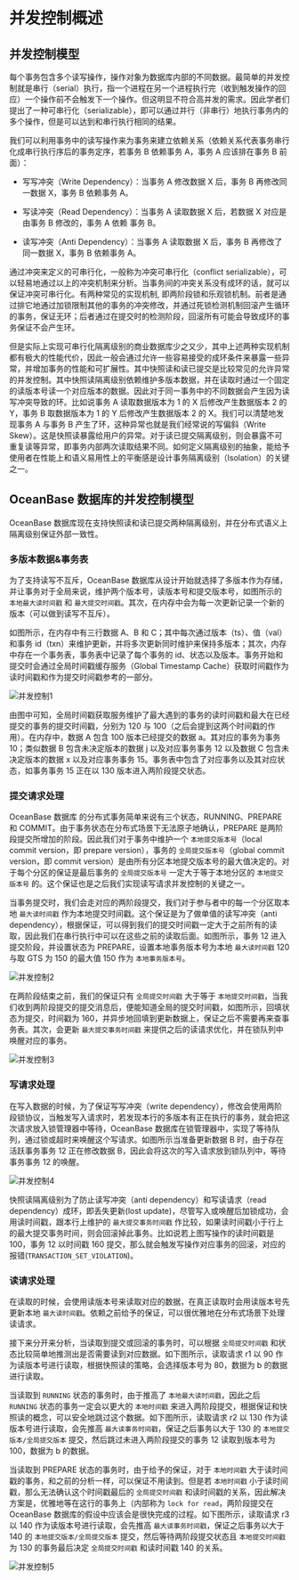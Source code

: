 # 并发控制概述

## 并发控制模型

每个事务包含多个读写操作，操作对象为数据库内部的不同数据。最简单的并发控制就是串行（serial）执行，指一个进程在另一个进程执行完（收到触发操作的回应）一个操作前不会触发下一个操作。但这明显不符合高并发的需求。因此学者们提出了一种可串行化（serializable），即可以通过并行（非串行）地执行事务内的多个操作，但是可以达到和串行执行相同的结果。

我们可以利用事务中的读写操作来为事务来建立依赖关系（依赖关系代表事务串行化成串行执行序后的事务定序，若事务 B 依赖事务 A，事务 A 应该排在事务 B 前面）：

* 写写冲突（Write Dependency）：当事务 A 修改数据 X 后，事务 B 再修改同一数据 X，事务 B 依赖事务 A。

* 写读冲突（Read Dependency）：当事务 A 读取数据 X 后，若数据 X 对应是由事务 B 修改的，事务 A 依赖 事务 B。

* 读写冲突（Anti Dependency）：当事务 A 读取数据 X 后，事务 B 再修改了同一数据 X，事务 B 依赖事务 A。

通过冲突来定义的可串行化，一般称为冲突可串行化（conflict serializable），可以轻易地通过以上的冲突机制来分析。当事务间的冲突关系没有成环的话，就可以保证冲突可串行化。有两种常见的实现机制, 即两阶段锁和乐观锁机制。前者是通过排它地通过加锁限制其他的事务的冲突修改，并通过死锁检测机制回滚产生循环的事务，保证无环；后者通过在提交时的检测阶段，回滚所有可能会导致成环的事务保证不会产生环。

但是实际上实现可串行化隔离级别的商业数据库少之又少，其中上述两种实现机制都有极大的性能代价，因此一般会通过允许一些容易接受的成环条件来暴露一些异常，并增加事务的性能和可扩展性。其中快照读和读已提交是比较常见的允许异常的并发控制。其中快照读隔离级别依赖维护多版本数据，并在读取时通过一个固定的读版本号读一个对应版本的数据。因此对于同一事务中的不同数据会产生因为读写冲突导致的环。比如说事务 A 读取数据版本为 1 的 X 后修改产生数据版本 2 的 Y，事务 B 取数据版本为 1 的 Y 后修改产生数据版本 2 的 X。我们可以清楚地发现事务 A 与事务 B 产生了环，这种异常也就是我们经常说的写偏斜（Write Skew）。这是快照读暴露给用户的异常。对于读已提交隔离级别，则会暴露不可重复读等异常，即事务内部两次读取结果不同。如何定义隔离级别的抽象，能给予使用者在性能上和语义易用性上的平衡感是设计事务隔离级别（Isolation）的关键之一。

## OceanBase 数据库的并发控制模型

OceanBase 数据库现在支持快照读和读已提交两种隔离级别，并在分布式语义上隔离级别保证外部一致性。

### 多版本数据\&事务表

为了支持读写不互斥，OceanBase 数据库从设计开始就选择了多版本作为存储，并让事务对于全局来说，维护两个版本号，读版本号和提交版本号，如图所示的 `本地最大读时间戳` 和 `最大提交时间戳`。其次，在内存中会为每一次更新记录一个新的版本（可以做到读写不互斥）。

如图所示，在内存中有三行数据 A、B 和 C；其中每次通过版本（ts）、值（val）和事务 id（txn）来维护更新，并将多次更新同时维护来保持多版本；其次，内存中存在一个事务表，事务表中记录了每个事务的 id、状态以及版本。事务开始和提交时会通过全局时间戳缓存服务（Global Timestamp Cache）获取时间戳作为读时间戳和作为提交时间戳参考的一部分。

![并发控制1](https://help-static-aliyun-doc.aliyuncs.com/assets/img/zh-CN/8963623461/p358818.jpg)

由图中可知，全局时间戳获取服务维护了最大遇到的事务的读时间戳和最大在已经提交的事务的提交时间戳，分别为 120 与 100（之后会提到这两个时间戳的作用）。在内存中，数据 A 包含 100 版本已经提交的数据 a。其对应的事务为事务 10；类似数据 B 包含未决定版本的数据 j 以及对应事务事务 12 以及数据 C 包含未决定版本的数据 x 以及对应事务事务 15。事务表中包含了对应事务以及其对应状态，如事务事务 15 正在以 130 版本进入两阶段提交状态。

### 提交请求处理

OceanBase 数据库 的分布式事务简单来说有三个状态，RUNNING、PREPARE 和 COMMIT。由于事务状态在分布式场景下无法原子地确认，PREPARE 是两阶段提交所增加的阶段。因此我们对于事务中维护一个 `本地提交版本号`（local commit version，即 prepare version），事务的 `全局提交版本号`（global commit version，即 commit version）是由所有分区本地提交版本号的最大值决定的。对于每个分区的保证是最后事务的 `全局提交版本号` 一定大于等于本地分区的 `本地提交版本号` 的。这个保证也是之后我们实现读写请求并发控制的关键之一。

当事务提交时，我们会走对应的两阶段提交，我们对于参与者中的每一个分区取本地 `最大读时间戳` 作为本地提交时间戳。这个保证是为了做单值的读写冲突（anti dependency），根据保证，可以得到我们的提交时间戳一定大于之前所有的读取，因此我们在串行执行中可以在这些之前的读取后面。如图所示，事务 12 进入提交阶段，并设置状态为 PREPARE，设置本地事务版本号为本地 `最大读时间戳` 120 与取 GTS 为 150 的最大值 150 作为 `本地事务版本号`。

![并发控制2](https://help-static-aliyun-doc.aliyuncs.com/assets/img/zh-CN/8963623461/p358819.jpg)

在两阶段结束之前，我们的保证只有 `全局提交时间戳` 大于等于 `本地提交时间戳`，当我们收到两阶段提交的提交消息后，便能知道全局的提交时间戳，如图所示，回填状态为提交，时间戳为 160，并异步地回填到更新数据上，保证之后不需要再来查事务表。其次，会更新 `最大提交事务时间戳` 来提供之后的读请求优化，并在锁队列中唤醒对应的事务。

![并发控制3](https://help-static-aliyun-doc.aliyuncs.com/assets/img/zh-CN/8963623461/p358823.jpg)

### 写请求处理

在写入数据的时候，为了保证写写冲突（write dependency），修改会使用两阶段锁协议，当触发写入请求时，若发现本行的多版本有正在执行的事务，就会把这次请求放入锁管理器中等待，OceanBase 数据库在锁管理器中，实现了等待队列，通过锁或超时来唤醒这个写请求。如图所示当准备更新数据 B 时，由于存在活跃事务事务 12 正在修改数据 B，因此会将这次的写入请求放到锁队列中，等待事务事务 12 的唤醒。

![并发控制4](https://help-static-aliyun-doc.aliyuncs.com/assets/img/zh-CN/8963623461/p358842.jpg)

快照读隔离级别为了防止读写冲突（anti dependency）和写读请求（read dependency）成环，即丢失更新(lost update)，尽管写入或唤醒后加锁成功，会用读时间戳，跟本行上维护的 `最大提交事务时间戳` 作比较，如果读时间戳小于行上的最大提交事务时间，则会回滚掉此事务。比如说若上图写操作的读时间戳是 100，事务 12 以时间戳 160 提交，那么就会触发写操作对应事务的回滚，对应的报错(`TRANSACTION_SET_VIOLATION`)。

### 读请求处理

在读取的时候，会使用读版本号来读取对应的数据，在真正读取时会用读版本号先更新本地 `最大读时间戳`。依赖之前给予的保证，可以很优雅地在分布式场景下处理读请求。

接下来分开来分析，当读取到提交或回滚的事务时，可以根据 `全局提交时间戳` 和状态比较简单地推测出是否需要读到对应数据。如下图所示，读取请求 r1 以 90 作为读版本号进行读取，根据快照读的策略，会选择版本号为 80，数据为 b 的数据进行读取。

当读取到 `RUNNING` 状态的事务时，由于推高了 `本地最大读时间戳`，因此之后 `RUNNING` 状态的事务一定会以更大的 `本地时间戳` 来进入两阶段提交，根据保证和快照读的概念，可以安全地跳过这个数据。如下图所示，读取请求 r2 以 130 作为读版本号进行读取，会先推高 `最大读事务时间戳`，保证之后事务以大于 130 的 `本地提交版本/全局提交版本` 提交，然后跳过未进入两阶段提交的事务 12 读取到版本号为 100，数据为 b 的数据。

当读取到 PREPARE 状态的事务时，由于给予的保证，对于 `本地时间戳` 大于读时间戳的事务，和之前的分析一样，可以保证不用读到。但是若 `本地时间戳` 小于读时间戳，那么无法确认这个时间戳最后的 `全局提交时间戳` 和读时间戳的关系，因此解决方案是，优雅地等在这行的事务上（内部称为 `lock for read`，两阶段提交在 OceanBase 数据库的假设中应该会是很快完成的过程。如下图所示，读取请求 r3 以 140 作为读版本号进行读取，会先推高 `最大读事务时间戳`，保证之后事务以大于 140 的 `本地提交版本/全局提交版本` 提交，然后等待两阶段提交状态且 `本地提交时间戳` 为 130 的事务最后决定 `全局提交时间戳` 和读时间戳 140 的关系。

![并发控制5](https://help-static-aliyun-doc.aliyuncs.com/assets/img/zh-CN/8963623461/p358846.jpg)
